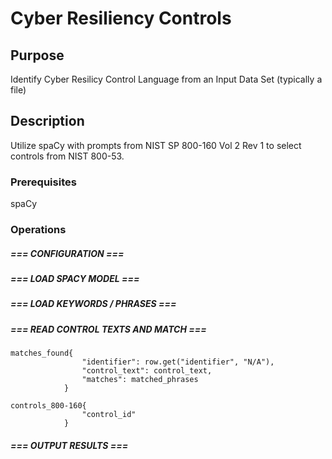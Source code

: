 # Cyber Resiliency Controls

## Purpose
Identify Cyber Resilicy Control Language from an Input Data Set (typically a file)

## Description
Utilize spaCy with prompts from NIST SP 800-160 Vol 2 Rev 1 to select controls from NIST 800-53.

### Prerequisites
spaCy

### Operations

##### === CONFIGURATION ===
##### === LOAD SPACY MODEL ===
##### === LOAD KEYWORDS / PHRASES ===
##### === READ CONTROL TEXTS AND MATCH ===

``` 
matches_found{
                "identifier": row.get("identifier", "N/A"),
                "control_text": control_text,
                "matches": matched_phrases
            } 
```

``` 
controls_800-160{
                "control_id"
            } 
```


##### === OUTPUT RESULTS ===





